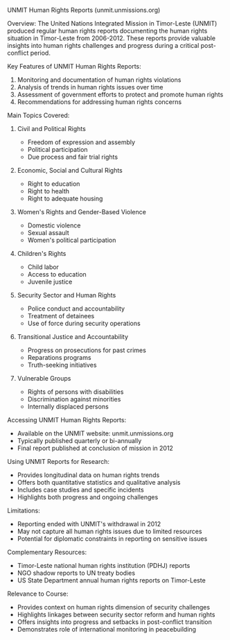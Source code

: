 UNMIT Human Rights Reports (unmit.unmissions.org)

Overview:
The United Nations Integrated Mission in Timor-Leste (UNMIT) produced regular human rights reports documenting the human rights situation in Timor-Leste from 2006-2012. These reports provide valuable insights into human rights challenges and progress during a critical post-conflict period.

Key Features of UNMIT Human Rights Reports:

1. Monitoring and documentation of human rights violations
2. Analysis of trends in human rights issues over time
3. Assessment of government efforts to protect and promote human rights
4. Recommendations for addressing human rights concerns

Main Topics Covered:

1. Civil and Political Rights
   - Freedom of expression and assembly
   - Political participation
   - Due process and fair trial rights

2. Economic, Social and Cultural Rights
   - Right to education
   - Right to health
   - Right to adequate housing

3. Women's Rights and Gender-Based Violence
   - Domestic violence
   - Sexual assault
   - Women's political participation

4. Children's Rights
   - Child labor
   - Access to education
   - Juvenile justice

5. Security Sector and Human Rights
   - Police conduct and accountability
   - Treatment of detainees
   - Use of force during security operations

6. Transitional Justice and Accountability
   - Progress on prosecutions for past crimes
   - Reparations programs
   - Truth-seeking initiatives

7. Vulnerable Groups
   - Rights of persons with disabilities
   - Discrimination against minorities
   - Internally displaced persons

Accessing UNMIT Human Rights Reports:
- Available on the UNMIT website: unmit.unmissions.org
- Typically published quarterly or bi-annually
- Final report published at conclusion of mission in 2012

Using UNMIT Reports for Research:
- Provides longitudinal data on human rights trends
- Offers both quantitative statistics and qualitative analysis
- Includes case studies and specific incidents
- Highlights both progress and ongoing challenges

Limitations:
- Reporting ended with UNMIT's withdrawal in 2012
- May not capture all human rights issues due to limited resources
- Potential for diplomatic constraints in reporting on sensitive issues

Complementary Resources:
- Timor-Leste national human rights institution (PDHJ) reports
- NGO shadow reports to UN treaty bodies
- US State Department annual human rights reports on Timor-Leste

Relevance to Course:
- Provides context on human rights dimension of security challenges
- Highlights linkages between security sector reform and human rights
- Offers insights into progress and setbacks in post-conflict transition
- Demonstrates role of international monitoring in peacebuilding